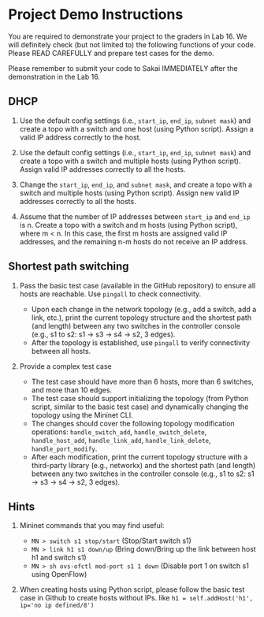 # Project Demo Instructions

You are required to demonstrate your project to the graders in Lab 16. We will definitely check (but not limited to) the following functions of your code. Please READ CAREFULLY and prepare test cases for the demo.

Please remember to submit your code to Sakai IMMEDIATELY after the demonstration in the Lab 16.

## DHCP

1. Use the default config settings (i.e., `start_ip`, `end_ip`, `subnet mask`) and create a topo with a switch and one host (using Python script). Assign a valid IP address correctly to the host.

2. Use the default config settings (i.e., `start_ip`, `end_ip`, `subnet mask`) and create a topo with a switch and multiple hosts (using Python script). Assign valid IP addresses correctly to all the hosts.

3. Change the `start_ip`, `end_ip`, and `subnet mask`, and create a topo with a switch and multiple hosts (using Python script). Assign new valid IP addresses correctly to all the hosts.

4. Assume that the number of IP addresses between `start_ip` and `end_ip` is n. Create a topo with a switch and m hosts (using Python script), where m < n. In this case, the first m hosts are assigned valid IP addresses, and the remaining n-m hosts do not receive an IP address.

## Shortest path switching

1. Pass the basic test case (available in the GitHub repository) to ensure all hosts are reachable. Use `pingall` to check connectivity.
   - Upon each change in the network topology (e.g., add a switch, add a link, etc.), print the current topology structure and the shortest path (and length) between any two switches in the controller console (e.g., s1 to s2: s1 -> s3 -> s4 -> s2, 3 edges).
   - After the topology is established, use `pingall` to verify connectivity between all hosts.

2. Provide a complex test case
   - The test case should have more than 6 hosts, more than 6 switches, and more than 10 edges.
   - The test case should support initializing the topology (from Python script, similar to the basic test case) and dynamically changing the topology using the Mininet CLI.
   - The changes should cover the following topology modification operations: `handle_switch_add`, `handle_switch_delete`, `handle_host_add`, `handle_link_add`, `handle_link_delete`, `handle_port_modify`.
   - After each modification, print the current topology structure with a third-party library (e.g., networkx) and the shortest path (and length) between any two switches in the controller console (e.g., s1 to s2: s1 -> s3 -> s4 -> s2, 3 edges).

## Hints

1. Mininet commands that you may find useful:
   - `MN > switch s1 stop/start` (Stop/Start switch s1)
   - `MN > link h1 s1 down/up` (Bring down/Bring up the link between host h1 and switch s1)
   - `MN > sh ovs-ofctl mod-port s1 1 down` (Disable port 1 on switch s1 using OpenFlow)

2. When creating hosts using Python script, please follow the basic test case in Github to create hosts without IPs. like  `h1 = self.addHost('h1', ip='no ip defined/8')`

